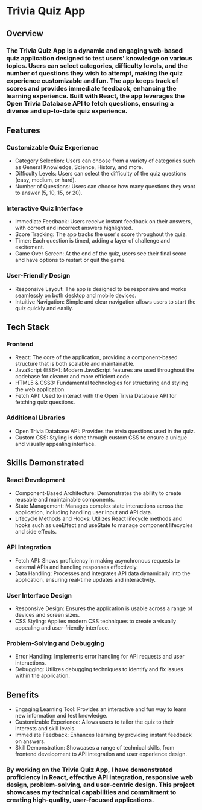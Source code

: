 <h3>
<h1>Trivia Quiz App</h1>

<h2>Overview</h2>

<h3>The Trivia Quiz App is a dynamic and engaging web-based quiz application designed to test users' knowledge on various topics. Users can select categories, difficulty levels, and the number of questions they wish to attempt, making the quiz experience customizable and fun. The app keeps track of scores and provides immediate feedback, enhancing the learning experience. Built with React, the app leverages the Open Trivia Database API to fetch questions, ensuring a diverse and up-to-date quiz experience.</h3>

<h2>Features</h2>

<h3>Customizable Quiz Experience</h3>

<ul>
<li>Category Selection: Users can choose from a variety of categories such as General Knowledge, Science, History, and more.</li>
<li>Difficulty Levels: Users can select the difficulty of the quiz questions (easy, medium, or hard).</li>
<li>Number of Questions: Users can choose how many questions they want to answer (5, 10, 15, or 20).</li>
</ul>

<h3>Interactive Quiz Interface</h3>
<ul>
<li>Immediate Feedback: Users receive instant feedback on their answers, with correct and incorrect answers highlighted.</li>
<li>Score Tracking: The app tracks the user's score throughout the quiz.</li>
<li>Timer: Each question is timed, adding a layer of challenge and excitement.</li>
<li>Game Over Screen: At the end of the quiz, users see their final score and have options to restart or quit the game.</li>
</ul>

<h3>User-Friendly Design</h3>

<ul>
<li>Responsive Layout: The app is designed to be responsive and works seamlessly on both desktop and mobile devices.</li>
<li>Intuitive Navigation: Simple and clear navigation allows users to start the quiz quickly and easily.</li>
</ul>

<h2>Tech Stack</h2>

<h3>Frontend</h3>
<ul>
<li>React: The core of the application, providing a component-based structure that is both scalable and maintainable.</li>
<li>JavaScript (ES6+): Modern JavaScript features are used throughout the codebase for cleaner and more efficient code.</li>
<li>HTML5 & CSS3: Fundamental technologies for structuring and styling the web application.</li>
<li>Fetch API: Used to interact with the Open Trivia Database API for fetching quiz questions.</li>
</ul>

<h3>Additional Libraries</h3>
<ul>
<li>Open Trivia Database API: Provides the trivia questions used in the quiz.</li>
<li>Custom CSS: Styling is done through custom CSS to ensure a unique and visually appealing interface.</li>
</ul>

<h2>Skills Demonstrated</h2>

<h3>React Development</h3>
<ul>  
<li>Component-Based Architecture: Demonstrates the ability to create reusable and maintainable components.</li>
<li>State Management: Manages complex state interactions across the application, including handling user input and API data.</li>
<li>Lifecycle Methods and Hooks: Utilizes React lifecycle methods and hooks such as useEffect and useState to manage component lifecycles and side effects.</li>
</ul>

<h3>API Integration</h3>
<ul>
<li>Fetch API: Shows proficiency in making asynchronous requests to external APIs and handling responses effectively.</li>
<li> Data Handling: Processes and integrates API data dynamically into the application, ensuring real-time updates and interactivity.</li>
</ul>

<h3>User Interface Design</h3>
<ul>
<li>Responsive Design: Ensures the application is usable across a range of devices and screen sizes.</li>
<li>CSS Styling: Applies modern CSS techniques to create a visually appealing and user-friendly interface.</li>
</ul>

<h3>Problem-Solving and Debugging</h3>
<ul> 
<li>Error Handling: Implements error handling for API requests and user interactions.</li>
<li>Debugging: Utilizes debugging techniques to identify and fix issues within the application.</li>
</ul>  

<h2>Benefits</h2>
<ul>
<li>Engaging Learning Tool: Provides an interactive and fun way to learn new information and test knowledge.</li>
<li>Customizable Experience: Allows users to tailor the quiz to their interests and skill levels.</li>
<li>Immediate Feedback: Enhances learning by providing instant feedback on answers.</li>
<li>Skill Demonstration: Showcases a range of technical skills, from frontend development to API integration and user experience design.</li>
</ul>

<h3>By working on the Trivia Quiz App, I have demonstrated proficiency in React, effective API integration, responsive web design, problem-solving, and user-centric design. This project showcases my technical capabilities and commitment to creating high-quality, user-focused applications.</h3>
</h3>
